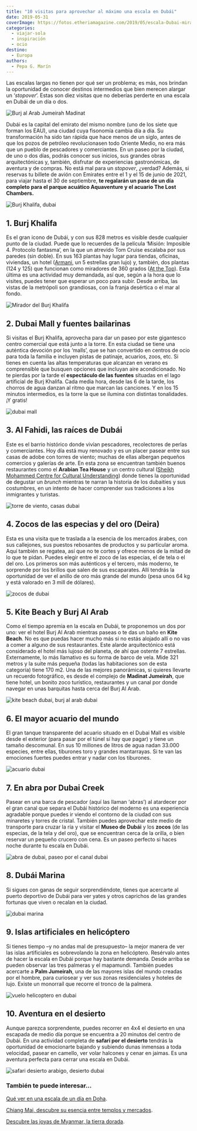 ```yaml
---
title: "10 visitas para aprovechar al máximo una escala en Dubái"
date: 2019-05-31
coverImage: https://fotos.etheriamagazine.com/2019/05/escala-Dubai-mirador-Burj-Khalifa.jpg
categories: 
  - viajar-sola
  - inspiración
  - ocio
destino: 
  - Europa
authors: 
  - Pepa G. Marín
---
```


Las escalas largas no tienen por qué ser un problema; es más, nos brindan la oportunidad de conocer destinos intermedios que bien merecen alargar un ‘_stopover_’. Estas son diez visitas que no deberías perderte en una escala en Dubái de un día o dos.

![Burj al Arab Jumeirah Madinat](https://fotos.etheriamagazine.com/2019/05/escala-dubai-Madinat-Jumeirah.jpg "Burj al Arab desde el complejo Madinat Jumeirah. © Pepa García")

Dubái es la capital del emirato del mismo nombre (uno de los siete que forman los EAU), 
una ciudad cuya fisonomía cambia día a día. Su transformación ha sido tan rápida que 
hace menos de un siglo, antes de que los pozos de petróleo revolucionasen todo Oriente 
Medio, no era más que un pueblo de pescadores y comerciantes. En un paseo por la ciudad, 
de uno o dos días, podrás conocer sus inicios, sus grandes obras arquitectónicas y, 
también, disfrutar de experiencias gastronómicas, de aventura y de compras. No está mal 
para un _stopover_, ¿verdad? Además, si reservas tu billete de avión con Emirates entre 
el 1 y el 15 de junio de 2021, para viajar hasta el 30 de septiembre, **te regalarán un 
pase de un día completo para el parque acuático Aquaventure y el acuario The Lost 
Chambers.** 

![Burj Khalifa, dubai](https://fotos.etheriamagazine.com/2019/05/escala-dubai-Burj-Khalifa.jpg "Burj Khalifa, una torre de más de 800 metros. © Dubai Tourism")

## 1\. Burj Khalifa

Es el gran icono de Dubái, y con sus 828 metros es visible desde cualquier punto de la 
ciudad. Puede que lo recuerdes de la película ‘Misión: Imposible 4. Protocolo fantasma’, 
en la que un atrevido Tom Cruise escalaba por sus paredes (sin doble). En sus 163 
plantas hay lugar para tiendas, oficinas, viviendas, un hotel 
([Armani](https://www.armanihoteldubai.com/), un 5 estrellas gran lujo) y, también, dos 
plantas (124 y 125) que funcionan como miradores de 360 grados ([At the 
Top](https://www.burjkhalifa.ae/en/observation-decks/at-the-top/)). Esta última es una 
actividad muy demandada, así que, según a la hora que lo visites, puedes tener que 
esperar un poco para subir. Desde arriba, las vistas de la metrópoli son grandiosas, con 
la franja desértica o el mar al fondo. 

![Mirador del Burj Khalifa](https://fotos.etheriamagazine.com/2019/05/escala-Dubai-mirador-Burj-Khalifa.jpg "At the Top, mirador del Burj Khalifa. © P.G.")

## 2\. Dubai Mall y fuentes bailarinas

Si visitas el Burj Khalifa, aprovecha para dar un paseo por este gigantesco centro 
comercial que está junto a la torre. En esta ciudad se tiene una auténtica devoción por 
los ‘malls’, que se han convertido en centros de ocio para toda la familia e incluyen 
pistas de patinaje, acuarios, zoos, etc. Si tienes en cuenta las altas temperaturas que 
alcanzan en verano es comprensible que busquen opciones que incluyan aire acondicionado. 
No te pierdas por la tarde el **espectáculo de las fuentes** situadas en el lago 
artificial de Burj Khalifa. Cada media hora, desde las 6 de la tarde, los chorros de 
agua danzan al ritmo que marcan las canciones. Y en los 15 minutos intermedios, es la 
torre la que se ilumina con distintas tonalidades. ¡Y gratis! 

![dubai mall](https://fotos.etheriamagazine.com/2019/05/escala-Dubai-Mall.jpg "En el Dubai Mall tienen su propia Fashion Avenue con las marcas internacionales más selectas. © P.G.")

## 3\. Al Fahidi, las raíces de Dubái

Este es el barrio histórico donde vivían pescadores, recolectores de perlas y 
comerciantes. Hoy día está muy renovado y es un placer pasear entre sus casas de adobe 
con torres de viento; muchas de ellas albergan pequeños comercios y galerías de arte. En 
esta zona se encuentran también buenos restaurantes como el **Arabian Tea House** y un 
centro cultural ([Sheikh Mohammed Centre for Cultural 
Understanding](https://www.visitdubai.com/en/pois/smccu)) donde tienes la oportunidad de 
degustar un _brunch_ mientras te narran la historia de los dubaitíes y sus costumbres, 
en un intento de hacer comprender sus tradiciones a los inmigrantes y turistas. 

![torre de viento, casas dubai](https://fotos.etheriamagazine.com/2019/05/escala-Dubai-Al-Fahidi.jpg "La torre de viento es un elemento que consigue bajar la temperatura en el interior de las casas. © P.G.")

## 4\. Zocos de las especias y del oro (Deira)

Esta es una visita que te traslada a la esencia de los mercados árabes, con sus 
callejones, sus puestos rebosantes de productos y su particular aroma. Aquí también se 
regatea, así que no te cortes y ofrece menos de la mitad de lo que te pidan. Puedes 
elegir entre el zoco de las especias, el de tela o el del oro. Los primeros son más 
auténticos y el tercero, más moderno, te sorprende por los brillos que salen de sus 
escaparates. Allí tendrás la oportunidad de ver el anillo de oro más grande del mundo 
(pesa unos 64 kg y está valorado en 3 mill de dólares). 

![zocos de dubai](https://fotos.etheriamagazine.com/2019/05/escala-dubai-Zoco-Telas.jpg "Zoco de especias de Dubái. © P.G.")

## 5\. Kite Beach y Burj Al Arab

Como el tiempo apremia en la escala en Dubái, te proponemos un dos por uno: ver el hotel 
Burj Al Arab mientras paseas o te das un baño en **Kite Beach**. No es que puedas hacer 
mucho más si no estás alojado allí o no vas a comer a alguno de sus restaurantes. Este 
alarde arquitectónico está considerado el hotel más lujoso del planeta, de ahí que 
ostente 7 estrellas. Externamente, lo más llamativo es su forma de barco de vela. Mide 
321 metros y la suite más pequeña (todas las habitaciones son de esta categoría) tiene 
170 m2. Una de las mejores panorámicas, si quieres llevarte un recuerdo fotográfico, es 
desde el complejo de **Madinat Jumeirah**, que tiene hotel, un bonito zoco turístico, 
restaurantes y un canal por donde navegar en unas barquitas hasta cerca del Burj Al 
Arab. 

![kite beach dubai, burj al arab dubai](https://fotos.etheriamagazine.com/2019/05/escala-Dubai-Kite-Beach.jpg "Burj Al Arab desde Kite Beach. © P.G.")

## 6\. El mayor acuario del mundo

El gran tanque transparente del acuario situado en el Dubai Mall es visible desde el 
exterior (para pasar por el túnel sí hay que pagar) y tiene un tamaño descomunal. En sus 
10 millones de litros de agua nadan 33.000 especies, entre ellas, tiburones toro y 
grandes mantarrayas. Si te van las emociones fuertes puedes entrar y nadar con los 
tiburones. 

![acuario dubai](https://fotos.etheriamagazine.com/2019/05/escala-Dubai-Mall-Acuario.jpg "El mayor acuario del mundo. © P.G.")

## 7\. En abra por Dubai Creek

Pasear en una barca de pescador (aquí las llaman ‘abras’) al atardecer por el gran canal 
que separa el Dubái histórico del moderno es una experiencia agradable porque puedes ir 
viendo el contorno de la ciudad con sus minaretes y torres de cristal. También puedes 
aprovechar este medio de transporte para cruzar la ría y visitar el **Museo de Dubái** y 
los **zocos** (de las especias, de la tela y del oro), que se encuentran cerca de la 
orilla, o bien reservar un pequeño crucero con cena. Es un paseo perfecto si haces noche 
durante tu escala en Dubái. 

![abra de dubai, paseo por el canal dubai](https://fotos.etheriamagazine.com/2019/05/escala-Dubai-Al-Fahidi-Canales.jpg "Un relajante paseo en abra al atardecer. © P.G.")

## 8\. Dubái Marina

Si sigues con ganas de seguir sorprendiéndote, tienes que acercarte al puerto deportivo 
de Dubái para ver yates y otros caprichos de las grandes fortunas que viven o recalan en 
la ciudad. 

![dubai marina](https://fotos.etheriamagazine.com/2019/05/escala-Dubai-Marina-Skyline.jpg "Skyline de la marina de Dubái. © Dubai Tourism")

## 9\. Islas artificiales en helicóptero

Si tienes tiempo –y no andas mal de presupuesto– la mejor manera de ver las islas 
artificiales es sobrevolando la zona en helicóptero. Resérvalo antes de hacer la escala 
en Dubái porque hay bastante demanda. Desde arriba se pueden observar las tres palmeras 
y el mapamundi. También puedes acercarte a **Palm Jumeirah**, una de las mayores islas 
del mundo creadas por el hombre, para curiosear y ver sus zonas residenciales y hoteles 
de lujo. Existe un monorraíl que recorre el tronco de la palmera. 

![vuelo helicoptero en dubai](https://fotos.etheriamagazine.com/2019/05/escala-dubai-vuelo-helicoptero.jpg "Vuelo en helicóptero por Dubái. © P.G.")

## 10\. Aventura en el desierto

Aunque parezca sorprendente, puedes recorrer en 4x4 el desierto en una escapada de medio 
día porque se encuentra a 20 minutos del centro de Dubái. En una actividad completa de 
**safari por el desierto** tendrás la oportunidad de emocionarte bajando y subiendo 
dunas inmensas a toda velocidad, pasear en camello, ver volar halcones y cenar en 
jaimas. Es una aventura perfecta para cerrar una escala en Dubái. 

![safari desierto arabigo, desierto dubai](https://fotos.etheriamagazine.com/2019/05/escala-Dubai-Desierto.jpg "Safari en el desierto Arábigo. © P.G.")

### También te puede interesar...

[Qué ver en una escala de un día en 
Doha](https://etheriamagazine.com/2019/09/19/que-ver-en-una-escala-corta-de-un-dia-en-doha-qatar/). 

[Chiang Mai, descubre su esencia entre templos y 
mercados](https://etheriamagazine.com/2021/01/08/chiang-mai-explora-en-3-dias-la-tailandia-mas-espiritual/). 

[Descubre las joyas de Myanmar, la tierra 
dorada](https://etheriamagazine.com/2020/04/27/mujeres-aventureras-viaje-myanmar-que-ver-hacer/).
